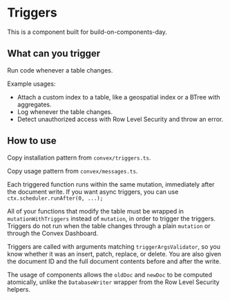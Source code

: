 # Triggers

This is a component built for build-on-components-day.

## What can you trigger

Run code whenever a table changes.

Example usages:

- Attach a custom index to a table, like a geospatial index or a BTree with
  aggregates.
- Log whenever the table changes.
- Detect unauthorized access with Row Level Security and throw an error.

## How to use

Copy installation pattern from `convex/triggers.ts`.

Copy usage pattern from `convex/messages.ts`.

Each triggered function runs within the same mutation, immediately after the
document write. If you want async triggers, you can use
`ctx.scheduler.runAfter(0, ...);`

All of your functions that modify the table must be wrapped in
`mutationWithTriggers` instead of `mutation`, in order to trigger the triggers.
Triggers do not run when the table changes through a plain `mutation` or through
the Convex Dashboard.

Triggers are called with arguments matching `triggerArgsValidator`, so you know
whether it was an insert, patch, replace, or delete. You are also given the
document ID and the full document contents before and after the write.

The usage of components allows the `oldDoc` and `newDoc` to be computed
atomically, unlike the `DatabaseWriter` wrapper from the Row Level Security
helpers.
